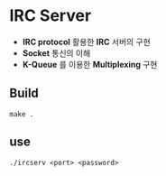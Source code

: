 # IRC Server

- **IRC protocol** 활용한 **IRC** 서버의 구현
- **Socket** 통신의 이해
- **K-Queue** 를 이용한 **Multiplexing** 구현

## Build
```
make .
```

## use
```
./ircserv <port> <password>
```